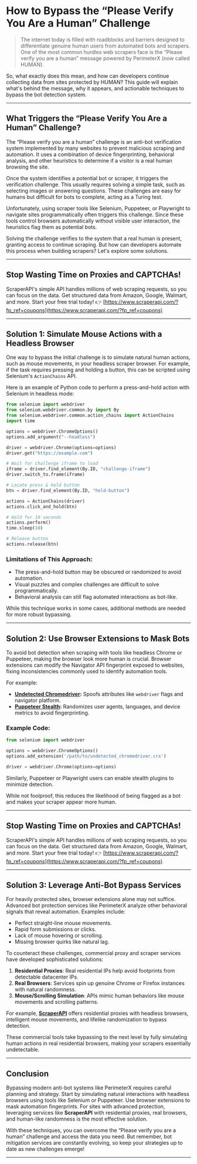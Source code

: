 
# How to Bypass the “Please Verify You Are a Human” Challenge

> The internet today is filled with roadblocks and barriers designed to differentiate genuine human users from automated bots and scrapers. One of the most common hurdles web scrapers face is the “Please verify you are a human” message powered by PerimeterX (now called HUMAN).

So, what exactly does this mean, and how can developers continue collecting data from sites protected by HUMAN? This guide will explain what's behind the message, why it appears, and actionable techniques to bypass the bot detection system.

---

## What Triggers the “Please Verify You Are a Human” Challenge?

The “Please verify you are a human” challenge is an anti-bot verification system implemented by many websites to prevent malicious scraping and automation. It uses a combination of device fingerprinting, behavioral analysis, and other heuristics to determine if a visitor is a real human browsing the site.

Once the system identifies a potential bot or scraper, it triggers the verification challenge. This usually requires solving a simple task, such as selecting images or answering questions. These challenges are easy for humans but difficult for bots to complete, acting as a Turing test.

Unfortunately, using scraper tools like Selenium, Puppeteer, or Playwright to navigate sites programmatically often triggers this challenge. Since these tools control browsers automatically without visible user interaction, the heuristics flag them as potential bots.

Solving the challenge verifies to the system that a real human is present, granting access to continue scraping. But how can developers automate this process when building scrapers? Let's explore some solutions.

---

## Stop Wasting Time on Proxies and CAPTCHAs!

ScraperAPI's simple API handles millions of web scraping requests, so you can focus on the data. Get structured data from Amazon, Google, Walmart, and more. Start your free trial today! 👉 [https://www.scraperapi.com/?fp_ref=coupons](https://www.scraperapi.com/?fp_ref=coupons)

---

## Solution 1: Simulate Mouse Actions with a Headless Browser

One way to bypass the initial challenge is to simulate natural human actions, such as mouse movements, in your headless scraper browser. For example, if the task requires pressing and holding a button, this can be scripted using Selenium's `ActionChains` API.

Here is an example of Python code to perform a press-and-hold action with Selenium in headless mode:

```python
from selenium import webdriver
from selenium.webdriver.common.by import By
from selenium.webdriver.common.action_chains import ActionChains 
import time

options = webdriver.ChromeOptions() 
options.add_argument("--headless") 

driver = webdriver.Chrome(options=options)
driver.get("https://example.com")

# Wait for challenge iframe to load
iframe = driver.find_element(By.ID, "challenge-iframe")
driver.switch_to.frame(iframe)

# Locate press & hold button 
btn = driver.find_element(By.ID, "hold-button")

actions = ActionChains(driver)
actions.click_and_hold(btn) 

# Hold for 10 seconds
actions.perform()  
time.sleep(10)

# Release button 
actions.release(btn)
```

### Limitations of This Approach:
- The press-and-hold button may be obscured or randomized to avoid automation.
- Visual puzzles and complex challenges are difficult to solve programmatically.
- Behavioral analysis can still flag automated interactions as bot-like.

While this technique works in some cases, additional methods are needed for more robust bypassing.

---

## Solution 2: Use Browser Extensions to Mask Bots

To avoid bot detection when scraping with tools like headless Chrome or Puppeteer, making the browser look more human is crucial. Browser extensions can modify the Navigator API fingerprint exposed to websites, fixing inconsistencies commonly used to identify automation tools.

For example:
- **[Undetected Chromedriver](https://github.com/ultrafunkamsterdam/undetected-chromedriver):** Spoofs attributes like `webdriver` flags and navigator platform.
- **[Puppeteer Stealth](https://github.com/berstend/puppeteer-extra/tree/master/packages/puppeteer-extra-plugin-stealth):** Randomizes user agents, languages, and device metrics to avoid fingerprinting.

### Example Code:
```python
from selenium import webdriver 

options = webdriver.ChromeOptions()
options.add_extension('/path/to/undetected_chromedriver.crx')

driver = webdriver.Chrome(options=options)
```

Similarly, Puppeteer or Playwright users can enable stealth plugins to minimize detection.

While not foolproof, this reduces the likelihood of being flagged as a bot and makes your scraper appear more human.

---

## Stop Wasting Time on Proxies and CAPTCHAs!

ScraperAPI's simple API handles millions of web scraping requests, so you can focus on the data. Get structured data from Amazon, Google, Walmart, and more. Start your free trial today! 👉 [https://www.scraperapi.com/?fp_ref=coupons](https://www.scraperapi.com/?fp_ref=coupons)

---

## Solution 3: Leverage Anti-Bot Bypass Services

For heavily protected sites, browser extensions alone may not suffice. Advanced bot protection services like PerimeterX analyze other behavioral signals that reveal automation. Examples include:
- Perfect straight-line mouse movements.
- Rapid form submissions or clicks.
- Lack of mouse hovering or scrolling.
- Missing browser quirks like natural lag.

To counteract these challenges, commercial proxy and scraper services have developed sophisticated solutions:

1. **Residential Proxies**: Real residential IPs help avoid footprints from detectable datacenter IPs.
2. **Real Browsers**: Services spin up genuine Chrome or Firefox instances with natural randomness.
3. **Mouse/Scrolling Simulation**: APIs mimic human behaviors like mouse movements and scrolling patterns.

For example, **[ScraperAPI](https://www.scraperapi.com/?fp_ref=coupons)** offers residential proxies with headless browsers, intelligent mouse movements, and lifelike randomization to bypass detection.

These commercial tools take bypassing to the next level by fully simulating human actions in real residential browsers, making your scrapers essentially undetectable.

---

## Conclusion

Bypassing modern anti-bot systems like PerimeterX requires careful planning and strategy. Start by simulating natural interactions with headless browsers using tools like Selenium or Puppeteer. Use browser extensions to mask automation fingerprints. For sites with advanced protection, leveraging services like **ScraperAPI** with residential proxies, real browsers, and human-like randomness is the most effective solution.

With these techniques, you can overcome the “Please verify you are a human” challenge and access the data you need. But remember, bot mitigation services are constantly evolving, so keep your strategies up to date as new challenges emerge!

---

